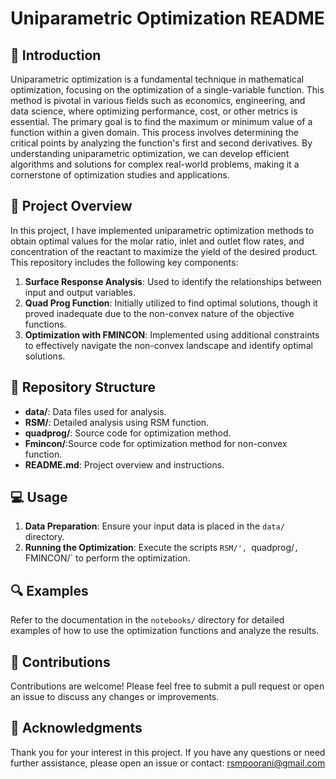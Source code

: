# Uniparametric Optimization README

## 📘 Introduction

Uniparametric optimization is a fundamental technique in mathematical optimization, focusing on the optimization of a single-variable function. This method is pivotal in various fields such as economics, engineering, and data science, where optimizing performance, cost, or other metrics is essential. The primary goal is to find the maximum or minimum value of a function within a given domain. This process involves determining the critical points by analyzing the function's first and second derivatives. By understanding uniparametric optimization, we can develop efficient algorithms and solutions for complex real-world problems, making it a cornerstone of optimization studies and applications.

## 🚀 Project Overview

In this project, I have implemented uniparametric optimization methods to obtain optimal values for the molar ratio, inlet and outlet flow rates, and concentration of the reactant to maximize the yield of the desired product. This repository includes the following key components:

1. **Surface Response Analysis**: Used to identify the relationships between input and output variables.
2. **Quad Prog Function**: Initially utilized to find optimal solutions, though it proved inadequate due to the non-convex nature of the objective functions.
3. **Optimization with FMINCON**: Implemented using additional constraints to effectively navigate the non-convex landscape and identify optimal solutions.

## 📂 Repository Structure

- **data/**: Data files used for analysis.
- **RSM/**: Detailed analysis using RSM function.
- **quadprog/**: Source code for optimization method.
- **Fmincon/**:Source code for optimization method for non-convex function.
- **README.md**: Project overview and instructions.

## 💻 Usage

1. **Data Preparation**: Ensure your input data is placed in the `data/` directory.
2. **Running the Optimization**: Execute the scripts `RSM/', `quadprog/`, `FMINCON/` to perform the optimization. 

## 🔍 Examples

Refer to the documentation in the `notebooks/` directory for detailed examples of how to use the optimization functions and analyze the results.

## 🤝 Contributions

Contributions are welcome! Please feel free to submit a pull request or open an issue to discuss any changes or improvements.

## 🙏 Acknowledgments

Thank you for your interest in this project. If you have any questions or need further assistance, please open an issue or contact: rsmpoorani@gmail.com
